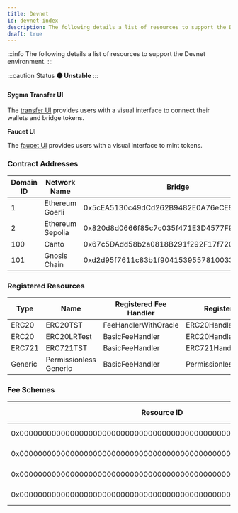 ```yaml
---
title: Devnet
id: devnet-index
description: The following details a list of resources to support the Devnet environment.
draft: true
---
```


:::info
The following details a list of resources to support the Devnet environment.
:::

:::caution Status
**🟠 Unstable**
:::

#### Sygma Transfer UI

The [transfer UI](https://transfer-ui-develop.buildwithsygma.com/transfer) provides users with a visual interface to connect their wallets and bridge tokens.

**Faucet UI**

The [faucet UI](https://faucet-ui-stage.buildwithsygma.com) provides users with a visual interface to mint tokens.

### Contract Addresses

| Domain ID | Network Name    | Bridge                                     | Control Segregator                         | Fee Router                                 | Dynamic ERC20 Fee Handler                    | ERC20 Handler                              | ERC721 Handler                             | Generic Handler                            |
| --------- | --------------- | ------------------------------------------ | ------------------------------------------ | ------------------------------------------ | ------------------------------------------ | ------------------------------------------ | ------------------------------------------ | ------------------------------------------ |
| 1         | Ethereum Goerli | 0x5cEA5130c49dCd262B9482E0A76eCE8b23Ae45Df | 0x46E123aB4c67F35aB046E6B7A9B62b3C10a13457 | 0x860B8a9b84Be8f2bF98d6455699cae5dcecCf43a | 0xD001f527E7C134DA7fe23F3bc6d8ffDd9C03514E | 0x7461F7023F017257039197615a2667dFEb7F21Cd | 0xe938a6fB2D3a8B836Bec896e38919Ec42FB7089B | 0xd938c1053f834B2B6Ad7a7782d60aa00fBb49e46 |
| 2         | Ethereum Sepolia | 0x820d8d0666f85c7c035f471E3D4577F995F310aB | 0xefc933C3A2518909D8bcBeA66006f25965C1dfa8 | 0xe9840ECe4F64DB323E621107b3f0AD5DFaf0570a | 0xd2f4B94e5Ca7c6A105a354C329C2085259FDFeF8 | 0x1928dbf899e3D3635Eb0e6Ea5C8C50EC1a59925F | 0x9A1E9C86a5661038277844788fc4616cb0902f0e | 0x75B142FeaD91A708218ddCd26AcD492eB1674Eeb |
| 100         | Canto  | 0x67c5DAdd58b2a0818B291f292F17f72094952bA9 | 0x03896BaeA3A8CD98E46C576AF6Ceaffb69a51AFB | 0xbfec73a9499F01DF21aE51e9515c6B036B492967 | 0x0c3a5d050d60f424F4D9875138bFF0cA9EdE0766 | 0xF9ab418D23603Ca37794eAe300F130c5d887732C | 0xC2a1E379E2d255F42f3F8cA7Be32E3C3E1767622 | 0xb38E93A4474B83966105c22fa45568a9725FeBfC |
| 101         | Gnosis Chain  | 0xd2d95f7611c83b1f9041539557810033aC7B8742 | 0xBC4c6CAFcf981F38De35D9386e0269fbCDd606dd | 0x24E7f94bcF23A6Ce421a125FEE98AFDd82fa7553 | 0x2C143DafCdDA3289e52909a6Fe10cFa24eC78eFa | 0x32E8D2a6750a10c6b2Fda247187Ce36335da9a52 | 0xe3962002113d684A1Fcd7d319875d75bf483e349 | 0x0c678958A685e028f153bA31e3C348eDbE4D98BA |

### Registered Resources

| Type    | Name | Registered Fee Handler      | Registered Handler | Bridging Strategy | Resource ID                                                        | Goerli Contract Address                    | Sepolia Contract Address                    | Canto Contract Address                  |
| ------- | ------------- | ------------- | ------------- | -------------- | ------------------------------------------------------------------ | ------------------------------------------ | ------------------------------------------ | ------------------------------------------ |
| ERC20   | ERC20TST      | FeeHandlerWithOracle | ERC20Handler | Mint/Burn      | 0x0000000000000000000000000000000000000000000000000000000000000000 | 0x3D151A97A446C9ea6893038e7C0db73466f3f3af | 0x06f3CE7b93eBE17Df5F46d23934F1125C1dcC5f5 | 0x2d5395aa622DBC7688B2eEeD3E2dC089aE0fd356 |
| ERC20   | ERC20LRTest   | BasicFeeHandler      | ERC20Handler | Lock/Release   | 0x0000000000000000000000000000000000000000000000000000000000000300 | 0x3F9A68fF29B3d86a6928C44dF171A984F6180009 | 0xA9C41B54e635259EB1C72Fde4a6844D82eD00cde | 0xE366E0B707FBF59CF9A3068af34dC519D5fa6e78 |
| ERC721  | ERC721TST     | BasicFeeHandler      | ERC721Handler | Mint/Burn      | 0x0000000000000000000000000000000000000000000000000000000000000200 | 0xe9d3b1433bACDfC26ee097629D238A41BF6dA3aE | 0x37313Ab1701fCfC5050E84B4E7f841abB588a1db | 0xCD246D40f9f91F3cFF83210F2b689c2F126a6ceC |
| Generic | Permissionless Generic       | BasicFeeHandler     | PermissionlessGenericHandler | N/A            | 0x0000000000000000000000000000000000000000000000000000000000000500 | N/A                                        | N/A                                        | N/A                                        | 0xfCf72a42bd1c167a004a4Fa6ea341b0527f02477

### Fee Schemes

| Resource ID                                                        | Fee Type   | Fee Percent/Amount |
| ------------------------------------------------------------------ | ---------- | ------------------ |
| 0x0000000000000000000000000000000000000000000000000000000000000000 | Fee oracle | 3%                 |
| 0x0000000000000000000000000000000000000000000000000000000000000200 | Base fee   | 0.0001 Base tokens |
| 0x0000000000000000000000000000000000000000000000000000000000000300 | Base fee   | 0.0001 Base tokens |
| 0x0000000000000000000000000000000000000000000000000000000000000500 | Base fee   | 0.0001 Base tokens |
